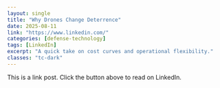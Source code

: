 ```yaml
---
layout: single
title: "Why Drones Change Deterrence"
date: 2025-08-11
link: "https://www.linkedin.com/"
categories: [defense-technology]
tags: [LinkedIn]
excerpt: "A quick take on cost curves and operational flexibility."
classes: "tc-dark"
---
```


This is a link post. Click the button above to read on LinkedIn.
